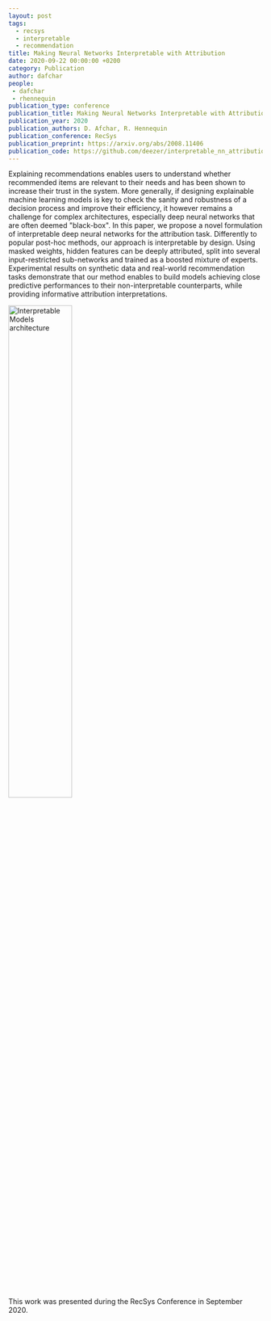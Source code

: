 ```yaml
---
layout: post
tags:
  - recsys
  - interpretable
  - recommendation
title: Making Neural Networks Interpretable with Attribution
date: 2020-09-22 00:00:00 +0200
category: Publication
author: dafchar
people:
 - dafchar
 - rhennequin
publication_type: conference
publication_title: Making Neural Networks Interpretable with Attribution: Application to Implicit Signals Prediction
publication_year: 2020
publication_authors: D. Afchar, R. Hennequin
publication_conference: RecSys
publication_preprint: https://arxiv.org/abs/2008.11406
publication_code: https://github.com/deezer/interpretable_nn_attribution
---
```


Explaining recommendations enables users to understand whether recommended items are relevant to their needs and has been shown to increase their trust in the system. More generally, if designing explainable machine learning models is key to check the sanity and robustness of a decision process and improve their efficiency, it however remains a challenge for complex architectures, especially deep neural networks that are often deemed "black-box". In this paper, we propose a novel formulation of interpretable deep neural networks for the attribution task. Differently to popular post-hoc methods, our approach is interpretable by design. Using masked weights, hidden features can be deeply attributed, split into several input-restricted sub-networks and trained as a boosted mixture of experts. Experimental results on synthetic data and real-world recommendation tasks demonstrate that our method enables to build models achieving close predictive performances to their non-interpretable counterparts, while providing informative attribution interpretations.

<div class="publication-illustration">
    <img
        style="width: 50%;"
        src="{{ '/static/images/publis/afchar20recsys/principle.png' | prepend: site.url }}"
        alt="Interpretable Models architecture"/>
</div>

This work was presented during the RecSys Conference in September 2020.
